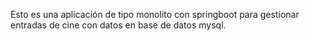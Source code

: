 Esto es una aplicación de tipo monolito con springboot para gestionar entradas de cine con datos en base de datos mysql.
